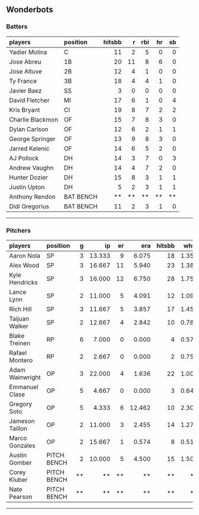 ## Wonderbots

### Batters

 
|players          |position  | hitsbb|  r| rbi| hr| sb| 
|:----------------|:---------|------:|--:|---:|--:|--:| 
|Yadier Molina    |C         |     11|  2|   5|  0|  0| 
|Jose Abreu       |1B        |     20| 11|   8|  6|  0| 
|Jose Altuve      |2B        |     12|  4|   1|  0|  0| 
|Ty France        |3B        |     18|  4|   4|  1|  0| 
|Javier Baez      |SS        |      3|  0|   0|  0|  0| 
|David Fletcher   |MI        |     17|  6|   1|  0|  4| 
|Kris Bryant      |CI        |     19|  8|   7|  2|  2| 
|Charlie Blackmon |OF        |     15|  7|   8|  3|  0| 
|Dylan Carlson    |OF        |     12|  6|   2|  1|  1| 
|George Springer  |OF        |     13|  9|   8|  3|  0| 
|Jarred Kelenic   |OF        |     14|  6|   5|  2|  0| 
|AJ Pollock       |DH        |     14|  3|   7|  0|  3| 
|Andrew Vaughn    |DH        |     14|  4|   7|  2|  0| 
|Hunter Dozier    |DH        |     15|  8|   3|  1|  1| 
|Justin Upton     |DH        |      5|  2|   3|  1|  1| 
|Anthony Rendon   |BAT BENCH |     **| **|  **| **| **| 
|Didi Gregorius   |BAT BENCH |     11|  2|   3|  1|  0| 

* * *

### Pitchers

 
|players         |position    |  g|     ip| er|    era| hitsbb|  whip| so|  w| sv| 
|:---------------|:-----------|--:|------:|--:|------:|------:|-----:|--:|--:|--:| 
|Aaron Nola      |SP          |  3| 13.333|  9|  6.075|     18| 1.350| 18|  0|  0| 
|Alex Wood       |SP          |  3| 16.667| 11|  5.940|     23| 1.380| 16|  1|  0| 
|Kyle Hendricks  |SP          |  3| 16.000| 12|  6.750|     28| 1.750| 13|  1|  0| 
|Lance Lynn      |SP          |  2| 11.000|  5|  4.091|     12| 1.091| 15|  0|  0| 
|Rich Hill       |SP          |  3| 11.667|  5|  3.857|     17| 1.457|  9|  0|  0| 
|Taijuan Walker  |SP          |  2| 12.667|  4|  2.842|     10| 0.789|  9|  0|  0| 
|Blake Treinen   |RP          |  6|  7.000|  0|  0.000|      4| 0.571| 10|  1|  0| 
|Rafael Montero  |RP          |  2|  2.667|  0|  0.000|      2| 0.750|  3|  0|  0| 
|Adam Wainwright |OP          |  3| 22.000|  4|  1.636|     22| 1.000| 17|  2|  0| 
|Emmanuel Clase  |OP          |  5|  4.667|  0|  0.000|      3| 0.643|  7|  0|  3| 
|Gregory Soto    |OP          |  5|  4.333|  6| 12.462|     10| 2.308|  8|  0|  3| 
|Jameson Taillon |OP          |  2| 11.000|  3|  2.455|     14| 1.273|  8|  0|  0| 
|Marco Gonzales  |OP          |  2| 15.667|  1|  0.574|      8| 0.511| 14|  1|  0| 
|Austin Gomber   |PITCH BENCH |  2| 10.000|  5|  4.500|     15| 1.500| 11|  1|  0| 
|Corey Kluber    |PITCH BENCH | **|     **| **|     **|     **|    **| **| **| **| 
|Nate Pearson    |PITCH BENCH | **|     **| **|     **|     **|    **| **| **| **| 


* * *


